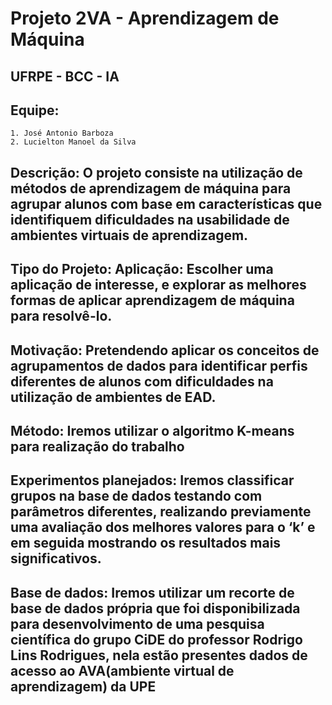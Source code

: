 # Projeto 2VA - Aprendizagem de Máquina
## UFRPE - BCC - IA
## Equipe:
	1. José Antonio Barboza
	2. Lucielton Manoel da Silva

## Descrição: O projeto consiste na utilização de métodos de aprendizagem de máquina para agrupar alunos com base em características que identifiquem dificuldades na usabilidade de ambientes virtuais de aprendizagem.

## Tipo do Projeto: Aplicação: Escolher uma aplicação de interesse, e explorar as melhores formas de aplicar aprendizagem de máquina para resolvê-lo.

## Motivação: Pretendendo aplicar os conceitos de agrupamentos de dados para identificar perfis diferentes de alunos com dificuldades na utilização de ambientes de EAD.

## Método: Iremos utilizar o algoritmo K-means para realização do trabalho

## Experimentos planejados: Iremos classificar grupos na base de dados testando com parâmetros diferentes, realizando previamente uma avaliação dos melhores valores para o ‘k’ e em seguida mostrando os resultados mais significativos.

## Base de dados: Iremos utilizar um recorte de  base de dados própria que foi disponibilizada para desenvolvimento de uma pesquisa científica do grupo CiDE do professor Rodrigo Lins Rodrigues, nela estão presentes dados de acesso ao AVA(ambiente virtual de aprendizagem) da UPE
